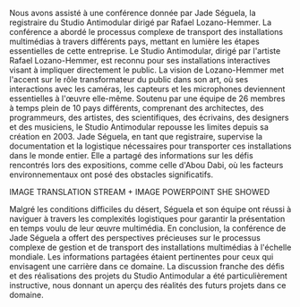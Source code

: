 Nous avons assisté à une conférence donnée par Jade Séguela, la registraire du Studio Antimodular dirigé par Rafael Lozano-Hemmer. La conférence a abordé le processus complexe de transport des installations multimédias à travers différents pays, mettant en lumière les étapes essentielles de cette entreprise. Le Studio Antimodular, dirigé par l'artiste Rafael Lozano-Hemmer, est reconnu pour ses installations interactives visant à impliquer directement le public. La vision de Lozano-Hemmer met l'accent sur le rôle transformateur du public dans son art, où ses interactions avec les caméras, les capteurs et les microphones deviennent essentielles à l'œuvre elle-même. Soutenu par une équipe de 26 membres à temps plein de 10 pays différents, comprenant des architectes, des programmeurs, des artistes, des scientifiques, des écrivains, des designers et des musiciens, le Studio Antimodular repousse les limites depuis sa création en 2003. Jade Séguela, en tant que registraire, supervise la documentation et la logistique nécessaires pour transporter ces installations dans le monde entier. Elle a partagé des informations sur les défis rencontrés lors des expositions, comme celle d'Abou Dabi, où les facteurs environnementaux ont posé des obstacles significatifs.

IMAGE TRANSLATION STREAM + IMAGE POWERPOINT SHE SHOWED


 Malgré les conditions difficiles du désert, Séguela et son équipe ont réussi à naviguer à travers les complexités logistiques pour garantir la présentation en temps voulu de leur œuvre multimédia. En conclusion, la conférence de Jade Séguela a offert des perspectives précieuses sur le processus complexe de gestion et de transport des installations multimédias à l'échelle mondiale. Les informations partagées étaient pertinentes pour ceux qui envisagent une carrière dans ce domaine. La discussion franche des défis et des réalisations des projets du Studio Antimodular a été particulièrement instructive, nous donnant un aperçu des réalités des futurs projets dans ce domaine.

